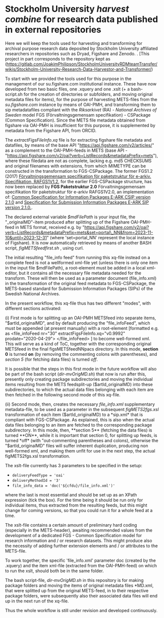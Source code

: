 ﻿# Stockholm University _harvest combine_ for research data published in external repositories   

Here we will keep the tools used for harvesting and transforming for archival purpose research data deposited by Stockholm University affiliated researchers in repositories such as Dryad, Figshare and  Zenodo.
.
\[This project in part corresponds to the repository kept as (https://gitlab.com/JoakimPhilipson/StockholmUniversityRDMteamTransfer/wikis/Stockholm-University-Research-Data-Harvestor-and-Transformer/)

To start with we provided the tools used for this purpose in the management of our su.figshare.com institutional instance. These have now developed from two basic files, one .xquery and one .xslt (+ a bash-script.sh for the creation of directories or subfolders, and moving original metadata files for items), for the purpose of harvesting METS-files from the *su.figshare.com* instance by means of OAI-PMH, and transforming them to sip metadatafiles compliant with the *Riksarkivet* (RA) - *National Archives of Sweden* model FGS (Förvaltningsgemensam specifikation) - CSPackage (Common Specification). Since the METS file metadata obtained from figshare via OAI-PMH is insufficient for this purpose, it is supplemented by metadata from the Figshare API, from ORCID.

The _extractFigsFileInfo.xq_ file is for extracting figshare file metadata and datafiles, by means of the base API "https://api.figshare.com/v2/articles/" as a complement to the OAI-PMH-feeds in METS (base API - "https://api.figshare.com/v2/oai?verb=ListRecords&metadataPrefix=mets"), where these filedata are not as complete, lacking e.g. md5 CHECKSUMS and original filenames with extensions, from which MIMETYPE can be constructed in the transformation to FGS-CSPackage. The former FGS1.2 (2017) [Förvaltningsgemensam specifikation för paketstruktur för e-arkiv. Specifikation, RAFGS1V1.2](https://riksarkivet.se/Media/pdf-filer/doi-t/FGS_Paketstruktur_RAFGS1V1_2.pdf), for the earlier FGS-CSPackage structure, has now been replaced by **FGS Paketstruktur 2.0** Förvaltningsgemensam specifikation för paketstruktur för e-arkiv RAFGS1V2.0, an implementation of: [Common Specification for Information Packages E-ARK CSIP version 2.1.0](https://earkcsip.dilcis.eu/pdf/eark-csip.pdf) and [Specification for Submission Information Packages E-ARK SIP version 2.1.0.](https://earksip.dilcis.eu/pdf/eark-sip.pdf). 

The declared external variable _$mdFilePath_ is your input file, the "\_originalMD"-item produced after splitting up of the Figshare OAI-PMH-feed in METS format, received e.g.  by "https://api.figshare.com/v2/oai?verb=ListRecords&metadataPrefix=mets&set=portal\_NN&from=2023-11-10&until=2023-12-31" (where 'set=portal\_NN' represent the local instance of Figshare). It is now automatically retrieved by means of another BASH script, _figMETSfeedfirst.sh_ , using curl. 

The initial resulting "file\_info feed" from running this xq-file instead on a complete feed is not a wellformed xml-file yet (unless there is only one item in the input file $mdFilePath), a root-element must be added in a local xml-editor, but it contains all the necessary file metadata needed for the transform. These will then be used as a parameter document (file_info.xml) in the transformation of the original feed metadata to FGS-CSPackage, the METS-based standard for Submission Information Packages (SIPs) of the Swedish National Archives. 

In the present workflow, this xq-file thus has two different "modes", with different sections activated:

(i) First mode is for splitting up an OAI-PMH METSfeed into separate items, "$artId\_originalMD", and by default producing the "file_infoFeed", which must be appended (at present manually) with a root-element [formatted e.g. as <file\_infoFeed nr="30" extractFigsFileInfo.xq="v0.9992" prodate="2020-04-29"> </file_infoFeed> ] to become well-formed xml. This will serve as a kind of ToC, together with the corresponding original METSfeed in the final figsMETSfeedNNpacs directory.
In this mode, **section 0** is turned **on** (by removing the commenting  colons with parentheses), and *section 5* (for fetching data files) is turned *off*.

It is possible that the steps in this first mode in the future workflow will also be part of the bash script (*dir-mvOrigMD.sh*) that now is run after this, presently only creating package subdirectories and moving the individual items resulting from the METS feedsplit-up ($artId_originalMD) into these subdirectories, to which the actual data files belonging with each item are then fetched in the following second mode of this xq-file.

(ii) Second mode, then, creates the necessary _file\_info.xml_ supplementary metadata-file, to be used as a parameter in the subsequent *figMETS2fgs.xsl* transformation of each item ($artId_originalMD) to a *sip.xml* that is compliant with FGS-CSPackage. As explained, this is also when the actual data files belonging to an item are fetched to the corresponding package subdirectory.
In this mode, then, **section 5** (fetching the data files) is turned **ON**, while it is important that section 0, for splitting up feeds, is turned *off* (with "out-commenting parentheses and colons), otherwise the "$artId_originalMD" files will suffer inherent duplication, producing non well-formed xml, and making them unfit for use in the next step, the actual figMETS2fgs.xsl transformation.

The xslt-file currently has 3 parameters to be specified in the setup:

* `deliveryFeedType = 'oai'` 
* `deliveryMethodId = '3' `
* `file_info_data = 'doc('${cfdu}/file_info.xml')'`

where the last is most essential and should be set up as an XPath expression (tick the box). For the time being it should be run only for individual items, thus extracted from the resulting feeds, but this might change for coming versions, so that you could run it for a whole feed at a time.

The xslt-file contains a certain amount of preliminary hard coding (especially in the METS-header), awaiting recommended values from the development of a dedicated FGS - Common Specification model for research information and / or research datasets. This might produce also the necessity of adding further extension elements and / or attributes to the METS-file.

To work together, the specific 'file_info.xml' parameter doc (created by the .xquery) and the item xml-file (extracted from the OAI-PMH-feed) on which to run the xslt, should both be in the same folder.

The bash script-file, *dir-mvOrigMD.sh* in this repository is for making package folders and moving the items of original metadata files \*MD.xml, that were splitted up from the original METS-feed, in to their respective package folders, were subsequently also their associated data files will end up in the next run of the xq-file.

Thus the whole workflow is still under revision and developed continuously.
